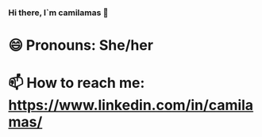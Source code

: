 ### Hi there, I`m camilamas 👋 ###
# 😄 Pronouns: She/her ##
# 📫 How to reach me: https://www.linkedin.com/in/camilamas/ ##
